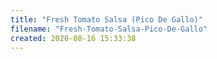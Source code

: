 ```yaml
---
title: "Fresh Tomato Salsa (Pico De Gallo)"
filename: "Fresh-Tomato-Salsa-Pico-De-Gallo"
created: 2020-08-16 15:33:38
---
```

